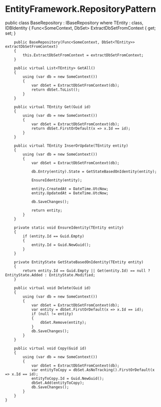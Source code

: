 EntityFramework.RepositoryPattern
=================================


public class BaseRepository<TEntity> : IBaseRepository<TEntity> where TEntity : class, IDBIdentity
    {
        Func<SomeContext, DbSet<TEntity>> ExtractDbSetFromContext { get; set; }

        public BaseRepository(Func<SomeContext, DbSet<TEntity>> extractDbSetFromContext)
        {
            this.ExtractDbSetFromContext = extractDbSetFromContext;
        }

        public virtual List<TEntity> GetAll()
        {
            using (var db = new SomeContext())
            {
                var dbSet = ExtractDbSetFromContext(db);
                return dbSet.ToList();
            }
        }

        public virtual TEntity Get(Guid id)
        {
            using (var db = new SomeContext())
            {
                var dbSet = ExtractDbSetFromContext(db);
                return dbSet.FirstOrDefault(x => x.Id == id);
            }
        }

        public virtual TEntity InserOrUpdate(TEntity entity)
        {
            using (var db = new SomeContext())
            {
                var dbSet = ExtractDbSetFromContext(db);

                db.Entry(entity).State = GetStateBasedOnIdentity(entity);

                EnsureIdentity(entity);

                entity.CreatedAt = DateTime.UtcNow;
                entity.UpdatedAt = DateTime.UtcNow;

                db.SaveChanges();

                return entity;
            }
        }

        private static void EnsureIdentity(TEntity entity)
        {
            if (entity.Id == Guid.Empty)
            {
                entity.Id = Guid.NewGuid();
            }
        }

        private EntityState GetStateBasedOnIdentity(TEntity entity)
        {
            return entity.Id == Guid.Empty || Get(entity.Id) == null ? EntityState.Added : EntityState.Modified;
        }

        public virtual void Delete(Guid id)
        {
            using (var db = new SomeContext())
            {
                var dbSet = ExtractDbSetFromContext(db);
                var entity = dbSet.FirstOrDefault(x => x.Id == id);
                if (null != entity)
                {
                    dbSet.Remove(entity);
                }
                db.SaveChanges();
            }
        }

        public virtual void Copy(Guid id)
        {
            using (var db = new SomeContext())
            {
                var dbSet = ExtractDbSetFromContext(db);
                var entityToCopy = dbSet.AsNoTracking().FirstOrDefault(x => x.Id == id);
                entityToCopy.Id = Guid.NewGuid();
                dbSet.Add(entityToCopy);
                db.SaveChanges();
            }
        }
    }
